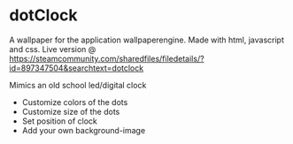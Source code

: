 # dotClock
A wallpaper for the application wallpaperengine. Made with html, javascript and css.
Live version @ https://steamcommunity.com/sharedfiles/filedetails/?id=897347504&searchtext=dotclock

Mimics an old school led/digital clock
- Customize colors of the dots
- Customize size of the dots
- Set position of clock
- Add your own background-image
